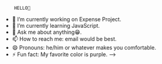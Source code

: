 
        HELLO👋

- 🔭 I’m currently working on Expense Project.
- 🌱 I’m currently learning JavaScript.
- 💬 Ask me about anything😁.
- 📫 How to reach me: email would be best.
- 😄 Pronouns: he/him or whatever makes you comfortable.
- ⚡ Fun fact: My favorite color is purple.
-->
